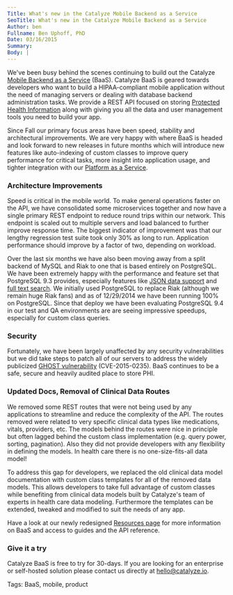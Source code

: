 ```yaml
---
Title: What's new in the Catalyze Mobile Backend as a Service
SeoTitle: What's new in the Catalyze Mobile Backend as a Service
Author: ben
Fullname: Ben Uphoff, PhD
Date: 03/16/2015
Summary: 
Body: |
---
```

We've been busy behind the scenes continuing to build out the Catalyze [Mobile Backend as a Service](https://catalyze.io/baas) (BaaS). Catalyze BaaS is geared towards developers who want to build a HIPAA-compliant mobile application without the need of managing servers or dealing with database backend administration tasks. We provide a REST API focused on storing [Protected Health Information](https://catalyze.io/learn/what-is-protected-health-information-or-phi) along with giving you all the data and user management tools you need to build your app. 

Since Fall our primary focus areas have been speed, stability and architectural improvements. We are very happy with where BaaS is headed and look forward to new releases in future months which will introduce new features like auto-indexing of custom classes to improve query performance for critical tasks, more insight into application usage, and tighter integration with our [Platform as a Service](https://catalyze.io/paas). 

### Architecture Improvements

Speed is critical in the mobile world. To make general operations faster on the API, we have consolidated some microservices together and now have a single primary REST endpoint to reduce round trips within our network. This endpoint is scaled out to multiple servers and load balanced to further improve response time. The biggest indicator of improvement was that our lengthy regression test suite took only 30% as long to run. Application performance should improve by a factor of two, depending on workload. 

Over the last six months we have also been moving away from a split backend of MySQL and Riak to one that is based entirely on PostgreSQL. We have been extremely happy with the performance and feature set that PostgreSQL 9.3 provides, especially features like [JSON data support](http://www.postgresql.org/docs/9.3/static/datatype-json.html) and [full text search](http://www.postgresql.org/docs/9.3/static/textsearch-intro.html). We initially used PostgreSQL to replace Riak (although we remain huge Riak fans) and as of 12/29/2014 we have been running 100% on PostgreSQL. Since that deploy we have been evaluating PostgreSQL 9.4 in our test and QA environments are are seeing impressive speedups, especially for custom class queries.  

### Security 

Fortunately, we have been largely unaffected by any security vulnerabilities but we did take steps to patch all of our servers to address the widely publicized [GHOST vulnerability](https://cve.mitre.org/cgi-bin/cvename.cgi?name=CVE-2015-0235) (CVE-2015-0235). BaaS continues to be a safe, secure and heavily audited place to store PHI.  

### Updated Docs, Removal of Clinical Data Routes

We removed some REST routes that were not being used by any applications to streamline and reduce the complexity of the API. The routes removed were related to very specific clinical data types like medications, vitals, providers, etc. The models behind the routes were nice in principle but often lagged behind the custom class implementation (e.g. query power, sorting, pagination). Also they did not provide developers with any flexibility in defining the models. In health care there is no one-size-fits-all data model!  

To address this gap for developers, we replaced the old clinical data model documentation with custom class templates for all of the removed data models. This allows developers to take full advantage of custom classes while benefiting from clinical data models built by Catalyze's team of experts in health care data modeling. Furthermore the templates can be extended, tweaked and modified to suit the needs of any app. 

Have a look at our newly redesigned [Resources page](https://resources.catalyze.io/) for more information on BaaS and access to guides and the API reference. 

### Give it a try

Catalyze BaaS is free to try for 30-days. If you are looking for an enterprise or self-hosted solution please contact us directly at [hello@catalyze.io](mailto:hello@catalyze.io).

Tags: BaaS, mobile, product